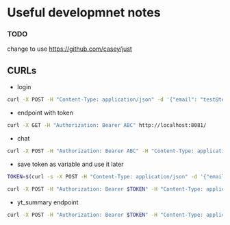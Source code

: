 # Useful developmnet notes
### TODO
change to use https://github.com/casey/just

## CURLs
- login
```bash
curl -X POST -H "Content-Type: application/json" -d '{"email": "test@test.com", "password": "test1"}' http://localhost:8081/login
```

- endpoint with token
```bash
curl -X GET -H "Authorization: Bearer ABC" http://localhost:8081/
```

- chat
```bash
curl -X POST -H "Authorization: Bearer ABC" -H "Content-Type: application/json" -d '{"message": "Hello"}' http://localhost:8081/chat
```

- save token as variable and use it later
```bash
TOKEN=$(curl -s -X POST -H "Content-Type: application/json" -d '{"email": "test@test.com", "password": "test1"}' http://localhost:8081/login | jq -r '.access_token')

curl -X POST -H "Authorization: Bearer $TOKEN" -H "Content-Type: application/json" -d '{"message": "Hello"}' http://localhost:8081/chat
```

- yt_summary endpoint
```bash
curl -X POST -H "Authorization: Bearer $TOKEN" -H "Content-Type: application/json" -d '{"url": "https://www.youtube.com/watch?v=YEJUUB1LNFM"}' http://localhost:8081/yt-summary
```
